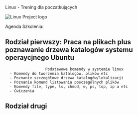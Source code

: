 

Linux - Trening dla poczatkujących

![Linux Project logo](https://bitcoin.pl/wp-content/uploads/2014/09/linux-logo-4.jpg/ "The Linux Project")


Agenda Szkolenia:

  ## Rodział pierwszy: Praca na plikach plus poznawanie drzewa katalogów systemu operaycjnego Ubuntu
                      Podstawowe komendy w systemie linux
      - Komendy do tworzenia katalogów, plików etc
      - Poznanie szczegółowe drzewa katalogów/lokalizacji
      - Poznanie komend listowania posczególnych plików
      - Komendy file, type, ls, chmod, w, ps, top, ip a etc
      - Ćwiczenia
      
  ## Rodział drugi
      
